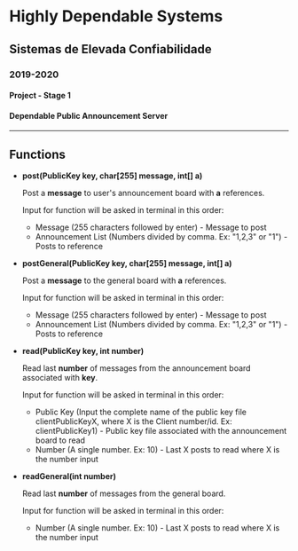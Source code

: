 # Highly Dependable Systems

## Sistemas de Elevada Confiabilidade
### 2019-2020

#### Project - Stage 1
#### Dependable Public Announcement Server

***

## Functions

* **post(PublicKey key, char[255] message, int[] a)**

    Post a **message** to user's announcement board with **a** references.

    Input for function will be asked in terminal in this order:
    * Message (255 characters followed by enter) - Message to post
    * Announcement List (Numbers divided by comma. Ex: "1,2,3" or "1") - Posts to reference

* **postGeneral(PublicKey key, char[255] message, int[] a)**

    Post a **message** to the general board with **a** references.

    Input for function will be asked in terminal in this order:
    * Message (255 characters followed by enter) - Message to post
    * Announcement List (Numbers divided by comma. Ex: "1,2,3" or "1") - Posts to reference

* **read(PublicKey key, int number)**

    Read last **number** of messages from the announcement board associated with **key**.

    Input for function will be asked in terminal in this order:
    * Public Key (Input the complete name of the public key file clientPublicKeyX, where X is the Client number/id. Ex: clientPublicKey1) - Public key file associated with the announcement board to read
    * Number (A single number. Ex: 10) - Last X posts to read where X is the number input

* **readGeneral(int number)**

    Read last **number** of messages from the general board.

    Input for function will be asked in terminal in this order:
    * Number (A single number. Ex: 10) - Last X posts to read where X is the number input
